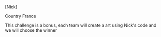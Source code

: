 [Nick]



Country France

This challenge is a bonus, each team will create a art using Nick's code and we will choose the winner
